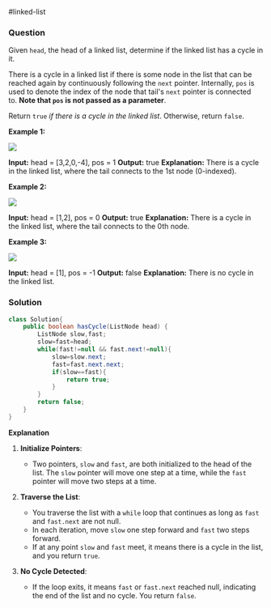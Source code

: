 #linked-list 
### Question
Given `head`, the head of a linked list, determine if the linked list has a cycle in it.

There is a cycle in a linked list if there is some node in the list that can be reached again by continuously following the `next` pointer. Internally, `pos` is used to denote the index of the node that tail's `next` pointer is connected to. **Note that `pos` is not passed as a parameter**.

Return `true` _if there is a cycle in the linked list_. Otherwise, return `false`.

**Example 1:**

![](https://assets.leetcode.com/uploads/2018/12/07/circularlinkedlist.png)

**Input:** head = [3,2,0,-4], pos = 1
**Output:** true
**Explanation:** There is a cycle in the linked list, where the tail connects to the 1st node (0-indexed).

**Example 2:**

![](https://assets.leetcode.com/uploads/2018/12/07/circularlinkedlist_test2.png)

**Input:** head = [1,2], pos = 0
**Output:** true
**Explanation:** There is a cycle in the linked list, where the tail connects to the 0th node.

**Example 3:**

![](https://assets.leetcode.com/uploads/2018/12/07/circularlinkedlist_test3.png)

**Input:** head = [1], pos = -1
**Output:** false
**Explanation:** There is no cycle in the linked list.

### Solution
```java
class Solution{
	public boolean hasCycle(ListNode head) {  
	    ListNode slow,fast;  
	    slow=fast=head;  
	    while(fast!=null && fast.next!=null){  
	        slow=slow.next;  
	        fast=fast.next.next;  
	        if(slow==fast){  
	            return true;  
	        }  
	    }  
	    return false;  
	}
}
```

**Explanation**
1. **Initialize Pointers**:
    
    - Two pointers, `slow` and `fast`, are both initialized to the head of the list. The `slow` pointer will move one step at a time, while the `fast` pointer will move two steps at a time.
2. **Traverse the List**:
    
    - You traverse the list with a `while` loop that continues as long as `fast` and `fast.next` are not null.
    - In each iteration, move `slow` one step forward and `fast` two steps forward.
    - If at any point `slow` and `fast` meet, it means there is a cycle in the list, and you return `true`.
3. **No Cycle Detected**:
    
    - If the loop exits, it means `fast` or `fast.next` reached null, indicating the end of the list and no cycle. You return `false`.
